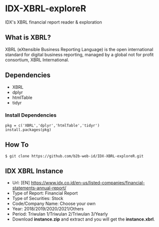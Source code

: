 # IDX-XBRL-exploreR

IDX's XBRL financial report reader &amp; exploration

## What is XBRL?

XBRL (eXtensible Business Reporting Language) is the open international standard
for digital business reporting, managed by a global not for profit consortium,
XBRL International.

## Dependencies

* XBRL
* dplyr
* htmlTable
* tidyr

### Install Dependencies

```
pkg = c('XBRL','dplyr','htmlTable','tidyr')
install.packages(pkg)
```

## How To

```
$ git clone https://github.com/b2b-web-id/IDX-XBRL-exploreR.git
```

## IDX XBRL Instance

* Url: [EN] https://www.idx.co.id/en-us/listed-companies/financial-statements-annual-report/
* Type of Report: Financial Report
* Type of Securities: Stock
* Code/Company Name: Choose your own
* Year: 2018/2019/2020/2021/Others
* Period: Triwulan 1/Triwulan 2/Triwulan 3/Yearly
* Download __instance.zip__ and extract and you will get the __instance.xbrl__.

